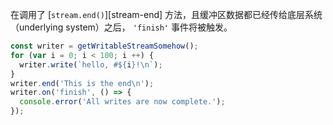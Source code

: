 <!-- YAML
added: v0.9.4
-->

在调用了 [`stream.end()`][stream-end] 方法，且缓冲区数据都已经传给底层系统（underlying system）之后， `'finish'` 事件将被触发。

```js
const writer = getWritableStreamSomehow();
for (var i = 0; i < 100; i ++) {
  writer.write(`hello, #${i}!\n`);
}
writer.end('This is the end\n');
writer.on('finish', () => {
  console.error('All writes are now complete.');
});
```

